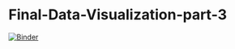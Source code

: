 # Final-Data-Visualization-part-3

[![Binder](https://mybinder.org/badge_logo.svg)](https://mybinder.org/v2/gh/Nemilshah1999/Final-Data-Visualization-part-3/HEAD?labpath=Final%20Project%20Part%203.ipynb)
